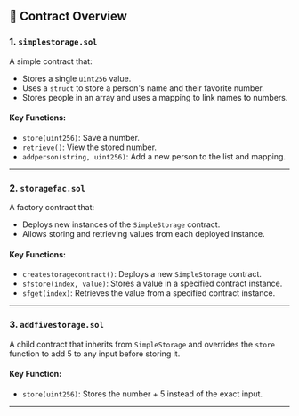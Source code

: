 ## 🧠 Contract Overview

### 1. `simplestorage.sol`
A simple contract that:
- Stores a single `uint256` value.
- Uses a `struct` to store a person's name and their favorite number.
- Stores people in an array and uses a mapping to link names to numbers.

#### Key Functions:
- `store(uint256)`: Save a number.
- `retrieve()`: View the stored number.
- `addperson(string, uint256)`: Add a new person to the list and mapping.

---

### 2. `storagefac.sol`
A factory contract that:
- Deploys new instances of the `SimpleStorage` contract.
- Allows storing and retrieving values from each deployed instance.

#### Key Functions:
- `createstoragecontract()`: Deploys a new `SimpleStorage` contract.
- `sfstore(index, value)`: Stores a value in a specified contract instance.
- `sfget(index)`: Retrieves the value from a specified contract instance.

---

### 3. `addfivestorage.sol`
A child contract that inherits from `SimpleStorage` and overrides the `store` function to add 5 to any input before storing it.

#### Key Function:
- `store(uint256)`: Stores the number + 5 instead of the exact input.

---
